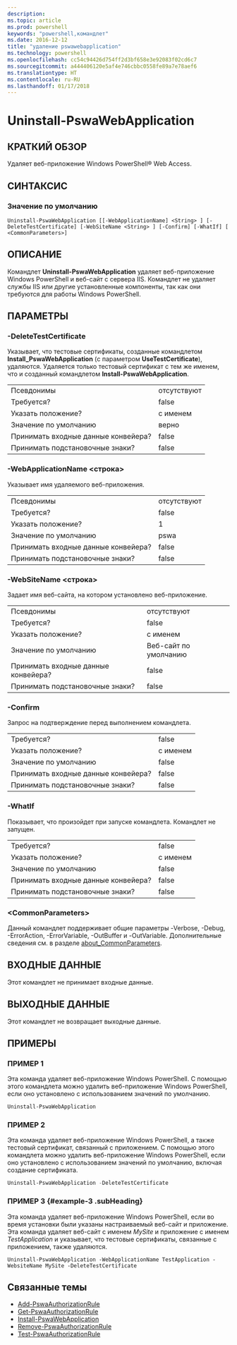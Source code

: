 ```yaml
---
description: 
ms.topic: article
ms.prod: powershell
keywords: "powershell,командлет"
ms.date: 2016-12-12
title: "удаление pswawebapplication"
ms.technology: powershell
ms.openlocfilehash: cc54c94426d754ff2d3bf658e3e92083f02cd6c7
ms.sourcegitcommit: a444406120e5af4e746cbbc0558fe89a7e78aef6
ms.translationtype: HT
ms.contentlocale: ru-RU
ms.lasthandoff: 01/17/2018
---
```

# <a name="uninstall-pswawebapplication"></a>Uninstall-PswaWebApplication

## <a name="synopsis"></a>КРАТКИЙ ОБЗОР

Удаляет веб-приложение Windows PowerShell® Web Access.

## <a name="syntax"></a>СИНТАКСИС

### <a name="default"></a>Значение по умолчанию
```
Uninstall-PswaWebApplication [[-WebApplicationName] <String> ] [-DeleteTestCertificate] [-WebSiteName <String> ] [-Confirm] [-WhatIf] [ <CommonParameters>]
```

## <a name="description"></a>ОПИСАНИЕ

Командлет **Uninstall-PswaWebApplication** удаляет веб-приложение Windows PowerShell и веб-сайт с сервера IIS. Командлет не удаляет службы IIS или другие установленные компоненты, так как они требуются для работы Windows PowerShell.

## <a name="parameters"></a>ПАРАМЕТРЫ

### <a name="-deletetestcertificate"></a>-DeleteTestCertificate

Указывает, что тестовые сертификаты, созданные командлетом **Install\_PswaWebApplication** (с параметром **UseTestCertificate**), удаляются.
Удаляется только тестовый сертификат с тем же именем, что и созданный командлетом **Install-PswaWebApplication**.

|||  
|-|-|
| Псевдонимы                              | отсутствуют                                 |
| Требуется?                            | false                                |
| Указать положение?                            | с именем                                |
| Значение по умолчанию                        | верно                                 |
| Принимать входные данные конвейера?               | false                                |
| Принимать подстановочные знаки?          | false                                |

### <a name="-webapplicationname-ltstringgt"></a>-WebApplicationName &lt;строка&gt;

Указывает имя удаляемого веб-приложения.

|||  
|-|-|
| Псевдонимы                              | отсутствуют                                 |
| Требуется?                            | false                                |
| Указать положение?                            | 1                                    |
| Значение по умолчанию                        | pswa                                 |
| Принимать входные данные конвейера?               | false                                |
| Принимать подстановочные знаки?          | false                                |

### <a name="-websitename-ltstringgt"></a>-WebSiteName &lt;строка&gt;

Задает имя веб-сайта, на котором установлено веб-приложение.

|||  
|-|-|
| Псевдонимы                              | отсутствуют                                 |
| Требуется?                            | false                                |
| Указать положение?                            | с именем                                |
| Значение по умолчанию                        | Веб-сайт по умолчанию                     |
| Принимать входные данные конвейера?               | false                                |
| Принимать подстановочные знаки?          | false                                |

### <a name="-confirm"></a>-Confirm

Запрос на подтверждение перед выполнением командлета.

|||  
|-|-|
| Требуется?                            | false                                |
| Указать положение?                            | с именем                                |
| Значение по умолчанию                        | false                                |
| Принимать входные данные конвейера?               | false                                |
| Принимать подстановочные знаки?          | false                                |

### <a name="-whatif"></a>-WhatIf

Показывает, что произойдет при запуске командлета.
Командлет не запущен.

|||  
|-|-|
| Требуется?                            | false                                |
| Указать положение?                            | с именем                                |
| Значение по умолчанию                        | false                                |
| Принимать входные данные конвейера?               | false                                |
| Принимать подстановочные знаки?          | false                                |

### <a name="ltcommonparametersgt"></a>&lt;CommonParameters&gt;

Данный командлет поддерживает общие параметры -Verbose, -Debug, -ErrorAction, -ErrorVariable, -OutBuffer и -OutVariable.
Дополнительные сведения см. в разделе [about_CommonParameters](http://go.microsoft.com/fwlink/p/?LinkID=113216).

## <a name="inputs"></a>ВХОДНЫЕ ДАННЫЕ

Этот командлет не принимает входные данные.

## <a name="outputs"></a>ВЫХОДНЫЕ ДАННЫЕ

Этот командлет не возвращает выходные данные.

## <a name="examples"></a>ПРИМЕРЫ

### <a name="example-1"></a>ПРИМЕР 1

Эта команда удаляет веб-приложение Windows PowerShell.
С помощью этого командлета можно удалить веб-приложение Windows PowerShell, если оно установлено с использованием значений по умолчанию.

```PowerShell
Uninstall-PswaWebApplication
```

### <a name="example-2"></a>ПРИМЕР 2

Эта команда удаляет веб-приложение Windows PowerShell, а также тестовый сертификат, связанный с приложением.
С помощью этого командлета можно удалить веб-приложение Windows PowerShell, если оно установлено с использованием значений по умолчанию, включая создание сертификата.

```PowerShell
Uninstall-PswaWebApplication -DeleteTestCertificate
```

### <a name="example-3-example-3-subheading"></a>ПРИМЕР 3 {#example-3 .subHeading}

Эта команда удаляет веб-приложение Windows PowerShell, если во время установки были указаны настраиваемый веб-сайт и приложение.
Эта команда удаляет веб-сайт с именем *MySite* и приложение с именем *TestApplication* и указывает, что тестовые сертификаты, связанные с приложением, также удаляются.

```
Uninstall-PswaWebApplication -WebApplicationName TestApplication -WebsiteName MySite -DeleteTestCertificate
```

## <a name="related-topics"></a>Связанные темы

- [Add-PswaAuthorizationRule](add-pswaauthorizationrule.md)
- [Get-PswaAuthorizationRule](get-pswaauthorizationrule.md)
- [Install-PswaWebApplication](install-pswawebapplication.md)
- [Remove-PswaAuthorizationRule](remove-pswaauthorizationrule.md)
- [Test-PswaAuthorizationRule](test-pswaauthorizationrule.md)
